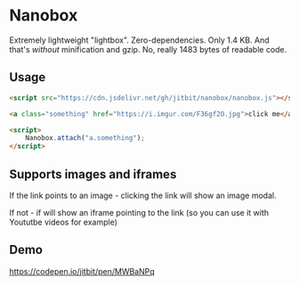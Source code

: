 # Nanobox

Extremely lightweight "lightbox". Zero-dependencies. Only 1.4 KB. And that's *without* minification and gzip. No, really 1483 bytes of readable code.

## Usage

```html
<script src="https://cdn.jsdelivr.net/gh/jitbit/nanobox/nanobox.js"></script>

<a class="something" href="https://i.imgur.com/F36gf2O.jpg">click me</a>

<script>
	Nanobox.attach("a.something");
</script>
```

## Supports images and iframes

If the link points to an image - clicking the link will show an image modal.

If not - if will show an iframe pointing to the link (so you can use it with Yoututbe videos for example)

## Demo

https://codepen.io/jitbit/pen/MWBaNPq
